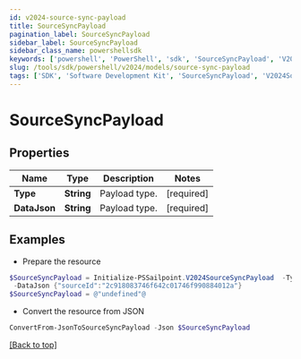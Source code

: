```yaml
---
id: v2024-source-sync-payload
title: SourceSyncPayload
pagination_label: SourceSyncPayload
sidebar_label: SourceSyncPayload
sidebar_class_name: powershellsdk
keywords: ['powershell', 'PowerShell', 'sdk', 'SourceSyncPayload', 'V2024SourceSyncPayload'] 
slug: /tools/sdk/powershell/v2024/models/source-sync-payload
tags: ['SDK', 'Software Development Kit', 'SourceSyncPayload', 'V2024SourceSyncPayload']
---
```



# SourceSyncPayload

## Properties

Name | Type | Description | Notes
------------ | ------------- | ------------- | -------------
**Type** | **String** | Payload type. | [required]
**DataJson** | **String** | Payload type. | [required]

## Examples

- Prepare the resource
```powershell
$SourceSyncPayload = Initialize-PSSailpoint.V2024SourceSyncPayload  -Type SYNCHRONIZE_SOURCE_ATTRIBUTES `
 -DataJson {"sourceId":"2c918083746f642c01746f990884012a"}
$SourceSyncPayload = @"undefined"@
```

- Convert the resource from JSON
```powershell
ConvertFrom-JsonToSourceSyncPayload -Json $SourceSyncPayload
```


[[Back to top]](#) 

